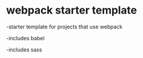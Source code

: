 # webpack starter template

-starter template for projects that use webpack

-includes babel

-includes sass
